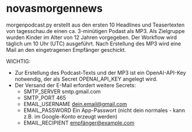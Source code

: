 # novasmorgennews

morgenpodcast.py erstellt aus den ersten 10 Headlines und Teasertexten von tagesschau.de einen ca. 3-minütigen Podast als MP3. 
Als Zielgruppe wurden Kinder im Alter von 12 Jahren vorgegeben.
Der Workflow wird täglich um 10 Uhr (UTC) ausgeführt.
Nach Erstellung des MP3 wird eine Mail an den eingetragenen Empfänger geschickt.

WICHTIG:
- Zur Erstellung des Podcast-Texts und der MP3 ist ein OpenAI-API-Key notwendig, der als Secret OPENAI_API_KEY angelegt wird.
- Der Versand der E-Mail erfordert weitere Secrets:
  - SMTP_SERVER	smtp.gmail.com
  - SMTP_PORT	465
  - EMAIL_USERNAME	dein.email@gmail.com
  - EMAIL_PASSWORD	Ein App-Passwort (nicht dein normales - kann z.B. im Google-Konto erzeugt werden)
  - EMAIL_RECIPIENT	empfänger@example.com
 
  
